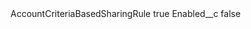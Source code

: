 <?xml version="1.0" encoding="UTF-8"?>
<CustomMetadata xmlns="http://soap.sforce.com/2006/04/metadata" xmlns:xsi="http://www.w3.org/2001/XMLSchema-instance" xmlns:xsd="http://www.w3.org/2001/XMLSchema">
    <label>AccountCriteriaBasedSharingRule</label>
    <protected>true</protected>
    <values>
        <field>Enabled__c</field>
        <value xsi:type="xsd:boolean">false</value>
    </values>
</CustomMetadata>
